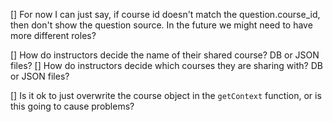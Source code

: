 
[] For now I can just say, if course id doesn't match the question.course_id, then don't show the question source. In the future we might need to have more different roles?

[] How do instructors decide the name of their shared course? DB or JSON files?
[] How do instructors decide which courses they are sharing with? DB or JSON files?

[] Is it ok to just overwrite the course object in the `getContext` function, or is this going to cause problems?